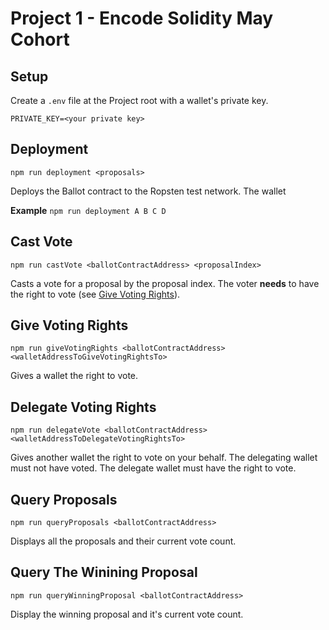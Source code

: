 # Project 1 - Encode Solidity May Cohort

## Setup
Create a `.env` file at the Project root with a wallet's private key.
``` .env
PRIVATE_KEY=<your private key>
```

## Deployment
`npm run deployment <proposals>`

Deploys the Ballot contract to the Ropsten test network. The wallet 

**Example**
`npm run deployment A B C D`

## Cast Vote
`npm run castVote <ballotContractAddress> <proposalIndex>`

Casts a vote for a proposal by the proposal index. The voter **needs** to have the right to vote (see [Give Voting Rights](https://github.com/sammeralomair/Encode-Solidity-Project-1#give-voting-rights "Give Voting Rights")).

## Give Voting Rights
`npm run giveVotingRights <ballotContractAddress> <walletAddressToGiveVotingRightsTo>`

Gives a wallet the right to vote.

## Delegate Voting Rights
`npm run delegateVote <ballotContractAddress> <walletAddressToDelegateVotingRightsTo>`

Gives another wallet the right to vote on your behalf. The delegating wallet must not have voted. The delegate wallet must have the right to vote.

## Query Proposals
`npm run queryProposals <ballotContractAddress>`

Displays all the proposals and their current vote count.

## Query The Winining Proposal
`npm run queryWinningProposal <ballotContractAddress>`

Display the winning proposal and it's current vote count.
